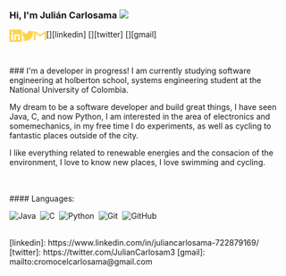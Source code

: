### Hi, I'm Julián Carlosama <img src="https://media.giphy.com/media/hvRJCLFzcasrR4ia7z/giphy.gif" width="25px">


[<img align="left" alt="JulianC | LinkedIn" width="22px" src="./linkedin.svg" />][linkedin]
[<img align="left" alt="julian | Twitter" width="22px" src="./twitter.svg" />][twitter]
[<img align="left" alt="cromocel | Gmail" width="22px" src="./gmail.svg" />][gmail]

<br>
<br>
### I'm a developer in progress!
I am currently studying software engineering at holberton school, systems engineering student at the National University of Colombia.

My dream to be a software developer and build great things, I have seen Java, C, and now Python, I am interested in the area of electronics and somemechanics, in my free time I do experiments, as well as cycling to fantastic places outside of the city.

I like everything related to renewable energies and the consacion of the environment, I love to know new places, I love swimming and cycling.

<br>
<br>
#### Languages:

![Java](https://img.shields.io/badge/-Java-05122A?style=flat&logo=Java&logoColor=FFA518)&nbsp;
![C](https://img.shields.io/badge/-C-05122A?style=flat&logo=C&logoColor=A8B9CC)&nbsp;
![Python](https://img.shields.io/badge/-Python-05122A?style=flat&logo=python)&nbsp;
![Git](https://img.shields.io/badge/-Git-05122A?style=flat&logo=git)&nbsp;
![GitHub](https://img.shields.io/badge/-GitHub-05122A?style=flat&logo=github)&nbsp;


<br>
[linkedin]: https://www.linkedin.com/in/juliancarlosama-722879169/
[twitter]: https://twitter.com/JulianCarlosam3
[gmail]: mailto:cromocelcarlosama@gmail.com
